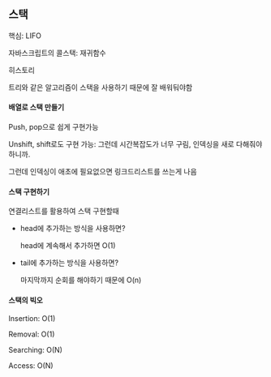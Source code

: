 ## 스택



핵심: LIFO

자바스크립트의 콜스택: 재귀함수

히스토리

트리와 같은 알고리즘이 스택을 사용하기 때문에 잘 배워둬야함



#### 배열로 스택 만들기

Push, pop으로 쉽게 구현가능

Unshift, shift로도 구현 가능: 그런데 시간복잡도가 너무 구림, 인덱싱을 새로 다해줘야 하니까.

그런데 인덱싱이 애초에 필요없으면 링크드리스트를 쓰는게 나음



#### 스택 구현하기

연결리스트를 활용하여 스택 구현할때

* head에 추가하는 방식을 사용하면?

  head에 계속해서 추가하면 O(1)

* tail에 추가하는 방식을 사용하면?

  마지막까지 순회를 해야하기 때문에 O(n)





#### 스택의 빅오

Insertion: O(1)

Removal: O(1)

Searching: O(N)

Access: O(N)

